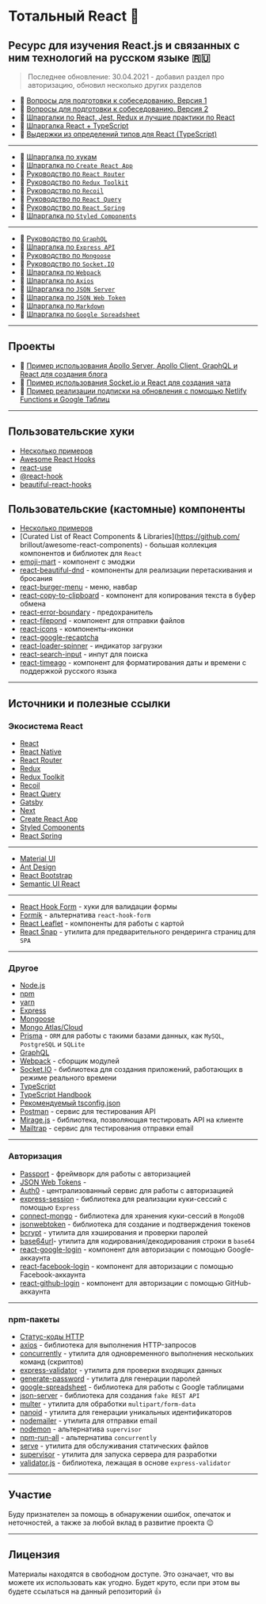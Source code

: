 # Тотальный React :metal:

## Ресурс для изучения React.js и связанных с ним технологий на русском языке :ru:

> Последнее обновление: 30.04.2021 - добавил раздел про авторизацию, обновил несколько других разделов

- :page_with_curl: [Вопросы для подготовки к собеседованию. Версия 1](./md/questions.md)
- :page_with_curl: [Вопросы для подготовки к собеседованию. Версия 2](./md/questions-v2.md)
- :memo: [Шпаргалки по React, Jest, Redux и лучшие практики по React](./md/cheatsheets-bestpractices.md)
- :memo: [Шпаргалка React + TypeScript](./md/react-typescript.md)
- :memo: [Выдержки из определений типов для React (TypeScript)](./md/react-types.md)

---

- :memo: [Шпаргалка по хукам](./md/hooks.md)
- :memo: [Шпаргалка по `Create React App`](./md/create-react-app.md)
- :page_with_curl: [Руководство по `React Router`](./md/react-router.md)
- :page_with_curl: [Руководство по `Redux Toolkit`](./md/redux-toolkit.md)
- :page_with_curl: [Руководство по `Recoil`](./md/recoil.md)
- :page_with_curl: [Руководство по `React Query`](./md/react-query.md)
- :page_with_curl: [Руководство по `React Spring`](./md/react-spring.md)
- :memo: [Шпаргалка по `Styled Components`](./md/styled-components.md)

---

- :page_with_curl: [Руководство по `GraphQL`](./md/graphql.md)
- :memo: [Шпаргалка по `Express API`](./md/express-api.md)
- :page_with_curl: [Руководство по `Mongoose`](./md/mongoose.md)
- :page_with_curl: [Руководство по `Socket.IO`](./md/socket/README.md)
- :memo: [Шпаргалка по `Webpack`](./md/webpack.md)
- :memo: [Шпаргалка по `Axios`](./md/axios.md)
- :memo: [Шпаргалка по `JSON Server`](./md/json-server/README.md)
- :memo: [Шпаргалка по `JSON Web Token`](./md/jsonwebtoken.md)
- :memo: [Шпаргалка по `Markdown`](./md/markdown.md)
- :memo: [Шпаргалка по `Google Spreadsheet`](./md/google-spreadsheet.md)

---

## Проекты

- :link: [Пример использования Apollo Server, Apollo Client, GraphQL и React для создания блога](https://github.com/harryheman/Apollo-GraphQL-React-Social-App)
- :link: [Пример использования Socket.io и React для создания чата](https://github.com/harryheman/Socket.io-React-Chat-App)
- :link: [Пример реализации подписки на обновления с помощью Netlify Functions и Google Таблиц](https://github.com/harryheman/Mail-List)

---

## Пользовательские хуки

- [Несколько примеров](./md/custom-hooks.md)
- [Awesome React Hooks](https://github.com/rehooks/awesome-react-hooks)
- [react-use](https://github.com/streamich/react-use)
- [@react-hook](https://www.npmjs.com/search?q=%40react-hook)
- [beautiful-react-hooks](https://github.com/beautifulinteractions/beautiful-react-hooks)

## Пользовательские (кастомные) компоненты

- [Несколько примеров](./md/custom-components.md)
- [Curated List of React Components & Libraries](https://github.com/ brillout/awesome-react-components) - большая коллекция компонентов и библиотек для `React`
- [emoji-mart](https://github.com/missive/emoji-mart) - компонент с эмоджи
- [react-beautiful-dnd](https://github.com/vtereshyn/react-beautiful-dnd-ru) - компоненты для реализации перетаскивания и бросания
- [react-burger-menu](https://www.npmjs.com/package/react-burger-menu) - меню, навбар
- [react-copy-to-clipboard](https://www.npmjs.com/package/react-copy-to-clipboard) - компонент для копирования текста в буфер обмена
- [react-error-boundary](https://www.npmjs.com/package/react-error-boundary) - предохранитель
- [react-filepond](https://github.com/pqina/react-filepond) - компонент для отправки файлов
- [react-icons](https://react-icons.github.io/react-icons/) - компоненты-иконки
- [react-google-recaptcha](https://www.npmjs.com/package/react-google-recaptcha)
- [react-loader-spinner](https://www.npmjs.com/package/react-loader-spinner) - индикатор загрузки
- [react-search-input](https://www.npmjs.com/package/react-search-input) - инпут для поиска
- [react-timeago](https://www.npmjs.com/package/react-timeago) - компонент для форматирования даты и времени с поддержкой русского языка

---

## Источники и полезные ссылки

### Экосистема React

- [React](https://ru.reactjs.org/)
- [React Native](https://reactnative.dev/)
- [React Router](https://reactrouter.com/)
- [Redux](https://redux.js.org/)
- [Redux Toolkit](https://redux-toolkit.js.org/)
- [Recoil](https://recoiljs.org/)
- [React Query](https://react-query.tanstack.com/)
- [Gatsby](https://www.gatsbyjs.com/)
- [Next](https://nextjs.org/)
- [Create React App](https://create-react-app.dev/)
- [Styled Components](https://styled-components.com/)
- [React Spring](https://www.react-spring.io/)

---

- [Material UI](https://material-ui.com/ru/)
- [Ant Design](https://ant.design/docs/react/introduce)
- [React Bootstrap](https://react-bootstrap.github.io/)
- [Semantic UI React](https://react.semantic-ui.com/)

---

- [React Hook Form](https://react-hook-form.com/ru/) - хуки для валидации формы
- [Formik](https://formik.org/) - альтернатива `react-hook-form`
- [React Leaflet](https://react-leaflet.js.org/) - компоненты для работы с картой
- [React Snap](https://github.com/stereobooster/react-snap) - утилита для предварительного рендеринга страниц для `SPA`

---

### Другое

- [Node.js](https://nodejs.org/en/)
- [npm](https://www.npmjs.com/)
- [yarn](https://yarnpkg.com/)
- [Express](https://expressjs.com/)
- [Mongoose](https://mongoosejs.com/)
- [Mongo Atlas/Cloud](https://www.mongodb.com/cloud/atlas)
- [Prisma](https://www.prisma.io/) - `ORM` для работы с такими базами данных, как `MySQL`, `PostgreSQL` и `SQLite`
- [GraphQL](https://graphql.org/)
- [Webpack](https://webpack.js.org/) - сборщик модулей
- [Socket.IO](https://socket.io/) - библиотека для создания приложений, работающих в режиме реального времени
- [TypeScript](https://www.typescriptlang.org/)
- [TypeScript Handbook](https://www.typescriptlang.org/docs/handbook/basic-types.html)
- [Рекомендуемый tsconfig.json](https://www.npmjs.com/package/@tsconfig/recommended)
- [Postman](https://www.postman.com/) - сервис для тестирования API
- [Mirage.js](https://miragejs.com/) - библиотека, позволяющая тестировать API на клиенте
- [Mailtrap](https://mailtrap.io/) - сервис для тестирования отправки email

---

### Авторизация

- [Passport](http://www.passportjs.org/) - фреймворк для работы с авторизацией
- [JSON Web Tokens](https://jwt.io/) -
- [Auth0](https://auth0.com/) - централизованный сервис для работы с авторизацией
- [express-session](https://www.npmjs.com/package/express-session) - библиотека для реализации куки-сессий с помощью `Express`
- [connect-mongo](https://www.npmjs.com/package/connect-mongo) - библиотека для хранения куки-сессий в `MongoDB`
- [jsonwebtoken](https://github.com/auth0/node-jsonwebtoken) - библиотека для создание и подтверждения токенов
- [bcrypt](https://www.npmjs.com/package/bcrypt) - утилита для хэширования и проверки паролей
- [base64url](https://www.npmjs.com/package/base64url)- утилита для кодирования/декодирования строки в `base64`
- [react-google-login](https://www.npmjs.com/package/react-google-login) - компонент для авторизации с помощью Google-аккаунта
- [react-facebook-login](https://github.com/keppelen/react-facebook-login) - компонент для авторизации с помощью Facebook-аккаунта
- [react-github-login](https://github.com/checkr/react-github-login) - компонент для авторизации с помощью GitHub-аккаунта

---

### npm-пакеты

- [Статус-коды HTTP](https://httpstatuses.com/)
- [axios](https://github.com/axios/axios) - библиотека для выполнения HTTP-запросов
- [concurrently](https://www.npmjs.com/package/concurrently) - утилита для одновременного выполнения нескольких команд (скриптов)
- [express-validator](https://express-validator.github.io/docs/) - утилита для проверки входящих данных
- [generate-password](https://www.npmjs.com/package/generate-password) - утилита для генерации паролей
- [google-spreadsheet](https://theoephraim.github.io/node-google-spreadsheet/#/) - библиотека для работы с Google таблицами
- [json-server](https://github.com/typicode/json-server) - библиотека для создания `fake REST API`
- [multer](https://github.com/expressjs/multer/blob/master/doc/README-ru.md) - утилита для обработки `multipart/form-data`
- [nanoid](https://www.npmjs.com/package/nanoid) - утилита для генерации уникальных идентификаторов
- [nodemailer](https://nodemailer.com/) - утилита для отправки email
- [nodemon](https://www.npmjs.com/package/nodemon) - альтернатива `supervisor`
- [npm-run-all](https://www.npmjs.com/package/npm-run-all) - альтернатива `concurrently`
- [serve](https://www.npmjs.com/package/serve) - утилита для обслуживания статических файлов
- [supervisor](https://www.npmjs.com/package/supervisor)  - утилита для запуска сервера для разработки
- [validator.js](https://github.com/validatorjs/validator.js) - библиотека, лежащая в основе `express-validator`

---

## Участие

Буду признателен за помощь в обнаружении ошибок, опечаток и неточностей, а также за любой вклад в развитие проекта :wink:

---

## Лицензия

Материалы находятся в свободном доступе. Это означает, что вы можете их использовать как угодно. Будет круто, если при этом вы будете ссылаться на данный репозиторий :thumbsup:
